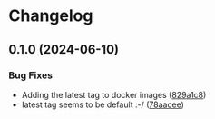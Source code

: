 # Changelog

## 0.1.0 (2024-06-10)


### Bug Fixes

* Adding the latest tag to docker images ([829a1c8](https://github.com/eickler/banshee/commit/829a1c84912f88a7e27ab4e8d39631f12ad8c5a3))
* latest tag seems to be default :-/ ([78aacee](https://github.com/eickler/banshee/commit/78aaceea899a0b2a4f4bd649cf54681fdc8e257c))
